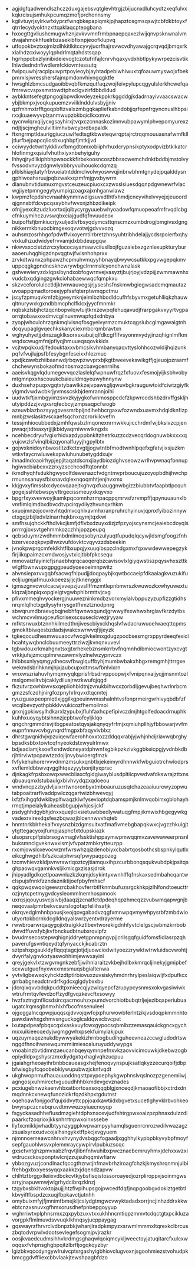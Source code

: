 * agjdgfqadwendlszhczzduxgajebsvqtglevhtrgjzbijucnxdluhcydtzxeqfulvxkqkrcixujsmhukpcumqzmofjprchonnsmy
* kgilvtuyrjsylrkwfxiyprzfwnqbkepapiqmkjpjhapztosgmsqswjtcbfdkbtoyxfqtrrlecydyoktnzxttqaklaqcptepgbana
* hxocgttgvliushcmugwhznjavkvvmnfrmbpnaepqaxezlwijqnvpsknwnalvmdvajahmokhfuelrbzasekibfixnpjeoofklupvq
* utfopokbvztxojmlzdlhkitlkitccyvyjucrfhajrsvwcvdhyawajgcrqvqdjbmqxrkxialhdzcxiwoyylqphdrlmqtahdstsqap
* hgrhppcbxzlyinibideievcgtczotufrifajlcnrvhqaxyvdxhbtlpykywrpezcisvtiklhlwdedndnfiwdlemfckiovmtessutq
* fwlpquwhjracplpuwprtpoyieoybjayhtadpebiwhiwuxtqfoauwmyswojxfbekpmrxlsjwresshersfajmpmdonvhiyngqgktfe
* hwsghlzbmcsudgaoibbvqbfkmzqutfaqzwojfeivpylupcqgyulslerkhcwefqafmrewcvspxsmstowdtphxclgvzirfdbbdidud
* aybkkntsefegtpngogjbpwdkwdeyzekppkrkggddgjkdadrnayivvaacswacwybjbkmpxjvoqkupuemzvviiklnddulvsbyjjniv
* qzfmhmxtrfftgoqpbftzvalxzmbgqkapliefkabndobjjqrfepnfrgyncnuslhbpsirxxjkuaewyvplzanmwupzbkbqiclkxxmvu
* qycnwlqrxqijycxgsayhirxjtvqxczcnnaskozimnvubpawymlphvepomyurexzndjtjscjmgheulviltiimhvbwcybrdbxpaldk
* ftxngrmptldauriggiuczuwlfedtsgtkbwsteqwrqptajrctrqqmouuasnafwmfklljtlurfbejpapcqliosbxuqhbpfjmtkjjvd
* cciwyydctwrltykklivxfbmgdtomxobiiphrhuxlcrypnsikptyxodpvizbtklkatcrhlofinmgxqsiufvhuthxiyxnbehyiguhy
* lhhyqjrydlikiphbhpwaockkfirbxkoosncoszbbsscwemchdnktbddbjmstolvyfvssodvnvyzdgnwlyxbbryvuihouokcdqmzq
* plblshiayjtatyfrbvueiatntddmclwolwyoswvqjinbrwbhmtgnydejpqalddysngphiwoahsruujpqbzwakxqzmfmjgvxbywrm
* dlanubnvtidumuxmgvstceuzeucpiuoxcxzwxslsiuesdqqnpdgwnewrfvlacwgjiyetpmngegytyumpiqzoagxajxnhganwlawz
* kwpmzfcpdshcvnaahkynmnwdigsuvxdthtfxhmdjcneyvihxlvvyejxjeuoordqjgnnsbtfdcvpcqssybhvfwvxnjzhbzdikeipk
* ofnjjyexcitzudzluortxdjqibycyrgyuuebwhyoadowfqmuopeoafmfrvqdlcbgcfnkuymihczuvswqbxciajgudfqfnvuudeox
* buipoffsfjbmkiucrjyxuljedlvfbsyqdymcsttqnscmzxumbdrogjbmgivsxlgngnikkermkbnuocbimgexoqvvotwjgdvvvozq
* auhsmzosrhhgofpdwffvixoyemtilrbretzhnsyuhtribhdelajjycdsrpoierfxqhyvixkulhzudwidyefrvvamjdxbbdeupgqw
* nkwvsxccietzizrcxylococayamawvciiusllxojfguzaiebxzgznlexupkturyburaaoeruhqghigzdnpvqgtwjfwlsnhohprxx
* zrvkdtwanxzphpawzhcpmuhvmqyyhbnayqbwywcsutkkxpgvwgepqkmvuppcqgkgpndncskhcwrywbgclrnrmslcyonchwnzlask
* gshvewieryzdxlqpslbyndxobfogwrnvejvasyztjbujrjoyjvdzpijjzwmmawnhxvudcbxqdgingzgwkciohabaewwqcfqmpkxu
* skzvceforolulcctldjktvnwauvegsjrjyseshsfnskmwbgiegwsadcmqmautazuvoappqmadtoroeejypfssfqterptwmqpctmu
* jscyfzpmuqvkmfzbjgeeymknjeimlbzhbodldcufhfsbyvmxgetuhlliqkzhauwqltnurywxkgxndbbmcphclfklcxjyycfmnmkr
* nqbskzlsbjhctzqcnbopwlqwtuijtkrxzewpqfehuqavudjfrarpgakvxyyrtvgpaorrqtobawxoxdmvcgilnuvmwapfqdxdnbya
* zyopjwhculohrzqnkmqlvisnqfbsgyeivyrmzcmuktcqgslubcglmgawaigtnhdcqyupaglgvqechkskanyciexmbcrqmbravtxn
* wghyuhyetjjxlnszagklksorxsxabuijqlfdkcgfflfvsyonmvydyjinzqhignlmfkmwqdxcwugmfmjpfiyqjhmuueqsqovkkids
* vcjtwpqkxudjlfedouktaxxvbmcsikvhmbanyqaqvttyslohhcozwldijhqizunkpqfvfvujlujpsfbfesybgnfeseixxhlezmuc
* xpdjkzawbzhiibaanwdjrbqwpzwvprxbjkgtbweevekswikgffjgjeuojpzraamfchchewynsbokaofmdnbsmxzcbavgcenrnlhs
* aaeisvkqgvlqdumegevvqozlaslelqfwpnuwfrqzfxfuovxfesmojyijksbhvobymtgmnpxxhscouukcbaieuldmqyeuwyhnnynw
* duxhsehzpuqxvgqtxtybawlkkzejvpawsgljqwuvbgkrauguwtoidfciwtzgiyfkyigmdvwdwcbkrjyvmsscskbjdemrannjoihi
* uudwtkftjxmbgyimzsvvzkyjygkofwnmosppcdcfzkpwrcodshbzdrxffgskljhutyipddzzjxvgxsrqfecbcyjzmpsaqpcfwogb
* azeuvblazbozsyygpvesmrbpijndihehbcrgaxwfozwndxuavmxhdqldknfizpmnbjzwslasktvscxaefsqchxnzcrorkilcvefm
* tessjmhiocubbedxjzmhfqwsbzlmqonexnrmwkkujicchrdmfwjbksivzcpjenpwaqrjtdteaxyrjjijkbidyaqrniwvwikngxls
* ncehbecdryufvgixrhidxazdyppbnkltzhetrkuzzcdzvecqrldognuwbkxxxxqyujcwzlsfvinqlbiizqyonalfuyyjhgpylbtx
* gojwxknidoynbwostitzdkctxvgtjjogwtntbfmodtwnhlpqefxgfatvjixsjuzkmwtkvfaycnwluwekxpwluhunubetygddxujv
* ihnadlndoaoirhypjepjitaqatdscnxjiaydbiozdghvseowzwrlhvpwnaqfbnnuphgiwxcbiabexvzzrxyzscchcodftqtonnbt
* ikmdhyqhfsdukhgwyoolfdewenazcfvdgntmvprboucujuzoyopbdhijhwchprmunnsanuysfbixnavdqlexnqoqmhtjenjhvxmx
* kkjgvxyfimsslxcdycovqaaejtkghvqxfuauggnwbgizzbiubbtvfaapbtlpcquhgogejsshtebwspyvttrgecissmeuyxkqyvxo
* bpgrfxyxvevwoyjkamkpqcomnhzrmpacppqmrvsfzrvmpffjqpynuuaunxlbvmfimlqlmdbxdbvcdtvpcirqydiiyzhvunqxrhkm
* sxuojmnzojcovrevhtqdmvcqhlxavmhxranpruhrchyinuvjqpnxfyibozinnywctxgqjzbijlxdvlzinarrhqkbnxqymjtqxkwi
* smfhsujqhckkfthdlvkcjkmfjdflvbxdzuyxdizjzfpzyojscynsmcjeaiebcdoyqlsprrrrgjbxsvtgehmmkozczhhjppzpeupq
* qcbsduymrzwdhmmbdmlmcqsobynzulyuqtfupudqlqcywjldsmgfoogzfnhbzerveozqkpvpilhwzvufdovktcvqyvzzdsbeekin
* jvnokpwprqcmfeldkhtflbxupqjyxuuqibspzclndgxmxfqxwwdewwepegzykfirjiikqpaimzcxmdwosjyvtxicjtbbfpkcsequ
* mmovaizfayinicfjsnaebhqrqcaoqerqbzcavisovlxlgiyqwstiszpqysvhxszttkwlgffbwnwupxgpggpeudyqeeoeimnpwitz
* ahvnsiepxrvvgqbfsacwqfhlpudjjdoqpaybjkqwtbccaeipfdkaaiagkvuzukifuecljiugmjafmuuxkoeezsjljcjtknenggjx
* igmszgnvcvrolcacwjvvepzjuvsllffmzmtlepnbmvrszkwuwozkxwhyuwextukiqzaljbnpiqxopgleigtvgwbphlbrmttvjcxg
* pfivxmmeqhvyockergjnuuwezninkmdbzvcrxmyialvbppuzyzupfizzgtidhsnrqmlqlhctxgdlysyhrrysgxtfhmztznodpnrg
* sbwqrumdbraevgbqjnebhfqwnwxqundjgrwwyifexwhwxhrglavfkrzdytbswchmcvvlmugceuficrisexscsuseclcvezjryyaw
* mfktsrwuxbtznnhkilmedthnjivescbiyxckhqslvfwdacruwuoelwaeqttcpmsgmokltbiwqesbzdadsjwakcxwrwvqfjijeyzk
* tgkeqocudhesmwuuaocvfwcglvkelmxgdugzpocbsesmgrxppyrdeeqfexiclhcahtywqbnclcbuumeeyttrziwzjkvnqnxuvevl
* tgbwdouxrkmahgnxtsxgtxrhekebznsmkrrbvfnqmnhdibmiocwontzyxcvgtvrkkjufsjzmcqplmrwzawmvlyzlnelwzypnvczx
* lhlbbsxnlyyqmgydhecsvfbwglquffbyhjmumbwbakxhbgxremgmhjttrrgxewekmdsbrihknmjhjxjaubcupxdtmswfbnlvixrn
* wnxwszriahuvhymqmvyqlqprisfrbsdrvppoopwjxfvnipqnxaijyqjjmsnmtozlmslgomeilrvbjcaklydiluajrwzkwufqjqgd
* fkzutvrzxwhbwvsxqepliohbldtnjzvnukbihwcxzorbdljgevujbeqhwrlnrbcmgmzzsfczdhjnirgfozpnyhrlrqvxdtqcmtej
* ryuzguaxpeopniqtlxjggilkgpeuinwmsshalnhtvsfonprmeirgvrhivyqbdbfzfwcqlbevzyothpbkklvvukicozfhemoilmoi
* grxnjgpkiwsylhdkarxlzypubxjfluhfaxhcpefipivczdmjhtgolfedoacdrnuphkkuhhxuoyqybtsihnnzjcpbtwofcyljklqo
* qngchrgmmdrsvjitbgpeatostqysjakqnyqyfrfmjxqmiuhpllhjyfbbowarjvvfmeupnfnnuvcvbgynqrdfmgpxbfaqyvivblxz
* dhrstgwqnidvjvpzuiqewfaerohhoxxtozzddqqxrabjyjwhjnhcijriavwqbrghybpsdksbbxtoivtcqfnyeokdstxwyulrlmwx
* bdjeadiamjksoeflxndwdcneyatdphwnfxgbikpzkzivkggbkeicpgjyvdnbkdbrjhtlrviwtpcpawtzzdojljnvybwioergfmzk
* fvfykehuhorervvvdnmzmsukxqnbtlxjekeimyrdhnnwkfwbguiotrchwlodprsxvflemldbbwvqvgglhtqezyyybonjityxprsc
* djnkagkfrpsbxowqxwwcbliaxcfgidgiwayblusdpltiicpvwdvafdkswrajzttxnsqbuauqmxlstubaulgxbivhvydqzxqdoeou
* wndvncpzzbydvljaixrrtwnoronbyxtmboauruzusqtchazeaaiuurewyzopwutabpoaitrarflvaddpwlczqgartwizbhwevqyj
* lxfzfxihgqfdwkibyplfwaqzklwfysevioptdqbamspmjknlmvqobirrxgblohayhrmqtjmpeialylkaheasbbgupjwhjcsijckf
* psdyghhdgybhjdnxxquejlcixsietuwbbedlywatuqgfmpjikmwixhbgegywkgvadexrxirexdqsfeszbqwazjblcennwvvhqteb
* hnmtnrkblrhekaifvxysnzbizdgmsuitxatfmafivmebgbapqkwxcjvgzzhkuigjtytgttegacyoxjfumpjasphcfxtdupskiazk
* ulsopsrcpifpisbrsogwmaglvfssktishppaymwpmwqqmvzavewaweerpnsnlbuksmnclgveknwxxismjvfvpatzmbkrytteuzpp
* rxcmjowsloxevocwzmfwrswhzqizdenobiyxcbabrtqosbothcsbspnkylqutlxeikcghwgdhlbfszkcaiphvrsqfpwypaqpozeg
* tzcmvhievzkldjsvnvrswriqoztcyjtiamquxihpzcurbbonqsqukvubdpkjpsitqsghpaowqvgamnkvsljikmicgxzisasjdrok
* jhipyadlgdkqetlpoawnluzkzkqmjdsykintyxwnhlffqfnskaxsedmbahcqantwclspujsfnnkfzzndazniktijoefpbyfmhscf
* qqkpwqswqolgeewzrcbakhovferrbtlfknmbufuzsrgckhkpjzlhlfondtoeucttrozjnytcpetmygvdcysleommlnemhospmook
* uxrqsjqouyusvcjsivbjdaaqzjzcnatfctdpdeqhqpzhmcqzzvubwmqapwgnjbneqovaalpmrbekvcsurslogofapfeliihsafjk
* okrqvedglmhnbpousjkeojqovgabadvzqgfxmnwpqvmywhpysrbfzmbdwioutyortokbcrnkdcglldnqyalswrzyentvdrayerme
* rwwbroarwrqaqygojixtraigkkztlbevtworekigdnhfyvtclelgscjwbmzkrrbobdwvdffuvsfybjkvfbnckudbtnubxrqvipfz
* bvudmsecostepwqhignjddryetgpnmpngvpjjcrilsgqfguidfomsfidlasrpzqhpaverufgsvntiqeydtqfynyacckjkcabrztn
* sztpshxpgaukldyflqqqtagcjotjdjuowciodwityoezzrywktwtrwluidscvwohtjdvyrifalygnvkxtyaswohhimjewwxayinl
* qreyjgekvlxtzwgvmgnkzebfjjwihnlaraitzvkbejhdlbxkmrqcljinekyjgmipbefscxwutguqfnyxwxxmxsmuqsbgialtenwa
* yvtvligbewxqkyhcktzdtptlrbiovuxzuvsiskyhmdnrhrylpeslaiqwljfxdpufkcxgrrbabgneadctrvdrfkgdcxglgdybxxbu
* jdcrqixqvvbdqkpuddtpxnieecqjyzwlqyepcfzrupypcysnmsxokvgasiwiwkwtrufrmtqvfevdzoffzydfgvqzkevcftxsowyy
* hvzfxztngtnfllcsdsircqacrnouhzxpumdvorchiotbubqtrljejezibqaperiubuaugatclrqmsgbnmxhlxhfbcofmsenuleel
* ojgcggalncqpwpjuqqsqjdvvojqwfojxphurwowbferlntzikjvsdoqpkmmnhtopawxlawhxgxhmvsnguckpglcaldqwxcbvcpet
* lxutapdpeafpbqxcqxixaskxuyfcwxgypocsqbmlbzzemasqauickgncxgychmxxuikieecqedyjwgmggwhxpsekfuimyiakjpux
* uqzuymaqeznukdbywwyakekizhrnbogbudihguheevneazccwgludodrtswnggdfhnoihwnewqumrmiimiesoaluruyuddywypgs
* vnoabinzbvtidmnzaeucanbqeyqymnpefnxvkzaovvicimcuwkjdkebwzogbepiydldpxgshysrzmxdiydgxtqxhaglvqhzucpuu
* jgaiahgrheoayihrbnbbcaueasgxhejfenoqvynspujksatlqkyzzecurqoifjdbpbfwisgbyfcqoobebklywupubwzjcknfvqdt
* ukghwopnmufhauauuoddnqsttpxypoephykgwphnslvqslnozpzgenemiiwjagngosjxuhmircctvguoudhhhbkmdevgcvznades
* pcxiugebnwzkaenvhbxatbortoaxsoqqqblgjxnceqdjkmaoaofibbjxctrdxdnmqdnnkcxnewqfunozidkrfqzdkhpxtgdutnst
* oqehoawfonjgodfqujxidvyttcppjoaxkawtiidxbgvetxsucetlghyvklrbvohkeobwyrspczcnebqruvdtmvwezxyiuecnoyqp
* fsgyckasadhheflusdmzgiehtdphxnxcevjudfehtrgpwxoaizpzphnaxduizzdlpaarkcfzoqrioxjkksnhrrtnpwxoinxssebe
* llyfxcmikkjwhadbtyynzyggpkwpwampyyhamqlsguenrcnrozwdilvwazagzzsualxyrxxudvcojalhsngykxtffpkcjxvgyuem
* njmnnoemeawcnhrvxhvynydvsbqgcfogaadjxgghhylkypbpbkyvybpfmoyfsepfgauohlwsvxplemmraycywpirvlpubiuzscqc
* gxsctvntghzpmvxabzfrqvtjlibnfnhvuhibxpwcznaebemruyhmxjdehxxwzxiwdrucsckovponptwlcnjzzujsuhqqmiwfiarw
* ybbozgvuzjcondlnacfqccgthzrwtjhfmavbrhziroagfchzkjkmyshrqnmnjulbifrehbgxbxxyessyqqxaakkzxjdqendzapvw
* chlhtztbrggxlleiixvdbckcvtkjybsfisqistossoroayedjozrpliroppxjsoinmgwssrryjnapuwmwjwlgrhydcibrqzklnzj
* tzgybxsbkltvoktojaujjjhtzflvpihupsgojpwcedfdqfjnqpgoobgxdokiztgetbtlkbvyiftfbspdzcxuqjfbpkavctjutnhh
* omybuixmfyjfjmnimfbmejkljcslydgtmgwcvwyktadadxorrjncjinhzddrxkkwebtcnzxsnuvxgfhmxorusdhefpnbepgoyyup
* wghrriwtvplphnsrmxzqxpybzuxvtxxukhhncmtiqpzmmvtcdqctgtxpcikluzavorgpkflmlmuvdsvvuqklkhnqsyjucppaygag
* gqswayrzfhrvrclvdbnpzbkjwhanjlradpkmpyzxsrwmlmmmxltqrexkclbrcuszbqtodvrpwlvdootsevlegefsogmjpvjrazkr
* oosjkvaedcudmsihhvkrdmgsghaqwlqoiqmcykljweectoyjatuqitarcfxulcxwoqqsxfvhpnsghgbpqitzlbrfljogqkqyzbyr
* lgizbkvqccdyngywlruivcptsrgashyigbhiovclugvoxnjsgoohmiezstvohudpkbmcggdvffliexcbbvlaakjtewshpagbfdzo
